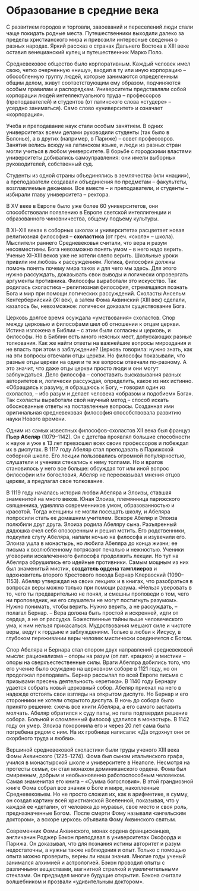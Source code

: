 # Образование в средние века
С развитием городов и торговли, завоеваний и переселений люди стали чаще покидать родные места. Путешественники выходили далеко за пределы христианского мира и привозили интересные сведения о разных народах. Яркий рассказ о странах Дальнего Востока в XIII веке оставил венецианский купец и путешественник Марко Поло.

Средневековое общество было корпоративным. Каждый человек имел свою, четко очерченную «нишу», входил в ту или иную корпорацию – обособленную группу людей, которые занимаются определенным общим делом, живут соответствующим ему образом, подчиняются особым правилам и распорядкам. Университеты представляли собой корпорации людей интеллектуального труда – профессоров (преподавателей) и студентов (от латинского слова «студере» – усердно заниматься). Само слово «университет» и означает «корпорация». 

Учеба и преподавание наук стали особым занятием. В одних университетах всеми делами руководили студенты (так было в Болонье), а в других (например, в Париже) – совет профессоров. Занятия велись всюду на латинском языке, и люди из разных стран могли учиться в любом университете. В борьбе с городскими властями университеты добивались самоуправления: они имели выборных руководителей, собственный суд.

Студенты из одной страны объединялись в землячества (или «нации»), а преподаватели создавали объединения по предметам – факультеты, возглавляемые деканами. Все вместе – и преподаватели, и студенты – избирали главу университета – ректора.

В XV веке в Европе было уже более 60 университетов, они способствовали появлению в Европе светской интеллигенции и образованного чиновничества, общему подъему культуры.

В XI–XIII веках в соборных школах и университетах расцветает новая религиозная философия – **схоластика** (от греч. «схолэ» – школа). Мыслители раннего Средневековья считали, что вера и разум несовместимы. Бога невозможно понять умом – в него надо верить. Ученые XI–XIII веков уже не хотели слепо верить. Школьные уроки привили им любовь к рассуждениям. Логика, философия должны помочь понять почему мира таков и для чего мы здесь. Для этого нужно рассуждать, доказывать свои выводы и логически опровергать аргументы противника. Философы выработали это искусство. Так родилась схоластика – религиозная философия, стремящаяся познать Бога и мир при помощи логических рассуждений. Схоласты Ансельм Кентерберийский (XI век), а затем Фома Аквинский (XIII век) сделали, казалось бы, невозможное: логически доказали существование Бога.

Церковь долгое время осуждала «умствования» схоластов. Спор между церковью и философами шел об отношении к отцам церкви. Истина изложена в Библии – с этим были согласны и церковь, и философы. Но в Библии есть много неясных мест, допускающих разные толкования. Как же найти ответы на важнейшие вопросы мироздания и не впасть при этом в заблуждение? Церковь говорила: нужно знать, как на эти вопросы отвечали отцы церкви. Но философы показывали, что разные отцы церкви на одни и те же вопросы отвечали по-разному. А это значит, что даже отцы церкви просто люди и они могут заблуждаться. Дело философа – сопоставить высказывания разных авторитетов и, логически рассуждая, определить, какое из них истинно. «Обращаясь к разуму, я обращаюсь к Богу, – говорил один из схоластов, – ибо разум и делает человека «образом и подобием» Бога». Так схоласты выработали свой научный метод – способ искать обоснованные ответы на поставленные вопросы. Созданная ими оригинальная средневековая философия способствовала развитию науки Нового времени.

Одним из самых известных философов-схоластов XII века был француз **Пьер Абеляр** (1079–1142). Он с детства проявлял большие способности к науке и уже в 13 лет превзошел всех своих профессоров и побеждал их в диспутах. В 1117 году Абеляр стал преподавать в Парижской соборной школе. Его лекции пользовались огромной популярностью, слушатели и ученики стекались к нему толпами. Но и врагов становилось у него все больше: обсуждая тот или иной вопрос философии или богословия, Абеляр не пересказывал мнения отцов церкви, а предлагал свое толкование. 

В 1119 году началась история любви Абеляра и Элоизы, ставшая знаменитой на много веков. Юная Элоиза, племянница парижского священника, удивляла современников умом, образованностью и красотой. Тогда женщины не могли посещать школу, и Абеляра попросили стать ее домашним учителем. Вскоре Абеляр и Элоиза полюбили друг друга. Элоиза родила Абеляру сына. Разъяренный дядюшка счел себя опозоренным и решил мстить. Его родственники, подкупив слугу Абеляра, напали ночью на философа и изувечили его. Элоиза ушла в монастырь, но любила Абеляра до конца жизни; ее письма к возлюбленному потрясают печалью и нежностью. Ученики уговорили искалеченного философа продолжить лекции. Но тут на Абеляра обрушились его идейные противники. Самым мощным из них был знаменитый мистик, **создатель ордена тамплиеров** и вдохновитель второго Крестового похода Бернар Клервоский (1090–1153). Абеляр утверждал на своих лекциях и в книгах, что разобраться в вопросах веры можно только при помощи разума. «Нельзя уверовать в то, чего ты предварительно не понял, и смешны проповеди о том, чего ни проповедник, ни его слушатели не могут постигнуть разумом». Нужно понимать, чтобы верить. Нужно верить, а не рассуждать, – полагал Бернар. – Вера должна быть простой и искренней, идти от сердца, а не от рассудка. Божественные тайны выше человеческого ума, к ним нельзя прикасаться. Мудрствования мешают силе и чистоте веры, ведут к гордыне и заблуждениям. Только в любви к Иисусу, в глубоком переживании веры человек мистически соединяется с Богом. 

Спор Абеляра и Бернара стал спором двух направлений средневековой мысли: рационализма – опоры на разум (от лат. «рацио») и мистики – опоры на сверхъестественные силы. Враги Абеляра добились того, что его учение было осуждено на церковном соборе в 1121 году, но он продолжал преподавать. Бернар рассылал по всей Европе письма с призывами пресечь деятельность «еретика». В 1140 году Бернару удается собрать новый церковный собор. Абеляр приехал на него в надежде отстоять свои взгляды на открытом диспуте. Но Бернар и его сторонники не хотели открытого диспута. В ночь до собора было принято решение: сжечь все книги Абеляра, а его самого заставить молчать. Абеляр обратился к суду папы, но папа подтвердил решение собора. Больной и сломленный философ удалился в монастырь. В 1142 году он умер. Элоиза похоронила его и через 20 лет сама была погребена рядом с ним. На их гробнице написали: «Да отдохнут они от скорбного труда и любви».

Вершиной средневековой схоластики были труды ученого XIII века Фомы Аквинского (1225–1274). Фома был сыном итальянского графа, учился в монастырской школе и университете в Неаполе. Несмотря на протесты семьи, он стал монахом доминиканского ордена. Фома был смиренным, добрым и необыкновенно работоспособным человеком. Самая знаменитая его книга – «Сумма богословия». В этой грандиозной книге Фома собрал все знания о Боге и мире, накопленные Средневековьем. Но не просто сложил их, как в арифметике, в сумму, он создал картину всей христианской Вселенной, показывая, что у каждой ее «детали», от человека до муравья, свое место и своя роль, предназначенные Богом.  После смерти Фому называли «ангельским доктором», а вскоре церковь объявила Фому Аквинского святым.

Современник Фомы Аквинского, монах ордена францисканцев, англичанин Роджер Бэкон преподавал в университетах Оксфорда и Парижа. Он доказывал, что для познания истины авторитет и разум недостаточны, а нужны также наблюдения и опыт. Только с помощью опыта можно проверить, верны ли наши знания. Многие годы ученый занимался алхимией и астрологией. Бэкон проводил опыты с различными веществами, магнитной стрелкой и увеличительными стеклами. Он предвидел многие будущие открытия. Бэкона считали волшебником и прозвали «удивительным доктором».